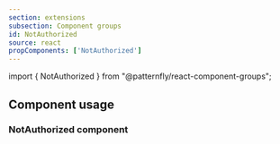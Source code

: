 ```yaml
---
section: extensions
subsection: Component groups
id: NotAuthorized
source: react
propComponents: ['NotAuthorized']
---
```


import { NotAuthorized } from "@patternfly/react-component-groups";

## Component usage

### NotAuthorized component

```js file="./NotAuthorizedExample.tsx"

```
